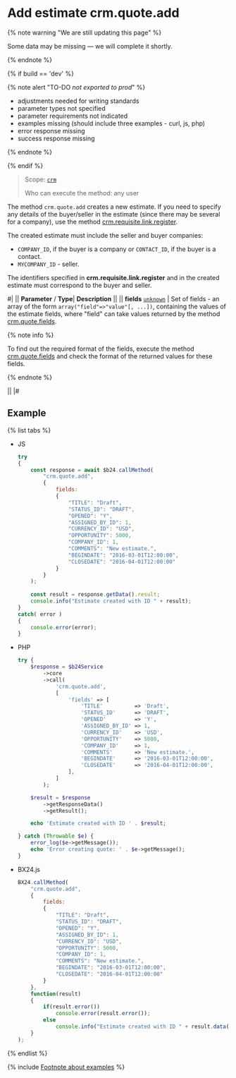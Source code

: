 # Add estimate crm.quote.add

{% note warning "We are still updating this page" %}

Some data may be missing — we will complete it shortly.

{% endnote %}

{% if build == 'dev' %}

{% note alert "TO-DO _not exported to prod_" %}

- adjustments needed for writing standards
- parameter types not specified
- parameter requirements not indicated
- examples missing (should include three examples - curl, js, php)
- error response missing
- success response missing

{% endnote %}

{% endif %}

> Scope: [`crm`](../../scopes/permissions.md)
>
> Who can execute the method: any user

The method `crm.quote.add` creates a new estimate. If you need to specify any details of the buyer/seller in the estimate (since there may be several for a company), use the method [crm.requisite.link.register](../requisites/links/crm-requisite-link-register.md).

The created estimate must include the seller and buyer companies:
- `COMPANY_ID`, if the buyer is a company or `CONTACT_ID`, if the buyer is a contact.
- `MYCOMPANY_ID` - seller. 

The identifiers specified in **crm.requisite.link.register** and in the created estimate must correspond to the buyer and seller.

#|
||  **Parameter** / **Type**| **Description** ||
|| **fields**
[`unknown`](../../data-types.md) | Set of fields - an array of the form `array("field"=>"value"[, ...])`, containing the values of the estimate fields, where "field" can take values returned by the method [crm.quote.fields](./crm-quote-fields.md).

{% note info %}

To find out the required format of the fields, execute the method [crm.quote.fields](./crm-quote-fields.md) and check the format of the returned values for these fields. 

{% endnote %}

||
|#

## Example

{% list tabs %}

- JS

    ```js
    try
    {
    	const response = await $b24.callMethod(
    		"crm.quote.add",
    		{
    			fields:
    			{
    				"TITLE": "Draft",
    				"STATUS_ID": "DRAFT",
    				"OPENED": "Y",
    				"ASSIGNED_BY_ID": 1,
    				"CURRENCY_ID": "USD",
    				"OPPORTUNITY": 5000,
    				"COMPANY_ID": 1,
    				"COMMENTS": "New estimate.",
    				"BEGINDATE": "2016-03-01T12:00:00",
    				"CLOSEDATE": "2016-04-01T12:00:00"
    			}
    		}
    	);
    	
    	const result = response.getData().result;
    	console.info("Estimate created with ID " + result);
    }
    catch( error )
    {
    	console.error(error);
    }
    ```

- PHP

    ```php
    try {
        $response = $b24Service
            ->core
            ->call(
                'crm.quote.add',
                [
                    'fields' => [
                        'TITLE'          => 'Draft',
                        'STATUS_ID'      => 'DRAFT',
                        'OPENED'         => 'Y',
                        'ASSIGNED_BY_ID' => 1,
                        'CURRENCY_ID'    => 'USD',
                        'OPPORTUNITY'    => 5000,
                        'COMPANY_ID'     => 1,
                        'COMMENTS'       => 'New estimate.',
                        'BEGINDATE'      => '2016-03-01T12:00:00',
                        'CLOSEDATE'      => '2016-04-01T12:00:00',
                    ],
                ]
            );
    
        $result = $response
            ->getResponseData()
            ->getResult();
    
        echo 'Estimate created with ID ' . $result;
    
    } catch (Throwable $e) {
        error_log($e->getMessage());
        echo 'Error creating quote: ' . $e->getMessage();
    }
    ```

- BX24.js

    ```js
    BX24.callMethod(
        "crm.quote.add",
        {
            fields:
            {
                "TITLE": "Draft",
                "STATUS_ID": "DRAFT",
                "OPENED": "Y",
                "ASSIGNED_BY_ID": 1,
                "CURRENCY_ID": "USD",
                "OPPORTUNITY": 5000,
                "COMPANY_ID": 1,
                "COMMENTS": "New estimate.",
                "BEGINDATE": "2016-03-01T12:00:00",
                "CLOSEDATE": "2016-04-01T12:00:00"
            }
        },
        function(result)
        {
            if(result.error())
                console.error(result.error());
            else
                console.info("Estimate created with ID " + result.data());
        }
    );
    ```

{% endlist %}

{% include [Footnote about examples](../../../_includes/examples.md) %}